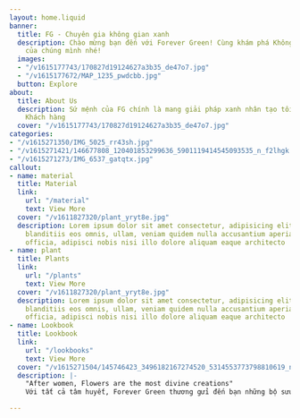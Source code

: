 ```yaml
---
layout: home.liquid
banner:
  title: FG - Chuyên gia không gian xanh
  description: Chào mừng bạn đến với Forever Green! Cùng khám phá Không Gian Xanh
    của chúng mình nhé!
  images:
  - "/v1615177743/170827d19124627a3b35_de47o7.jpg"
  - "/v1615177672/MAP_1235_pwdcbb.jpg"
  button: Explore
about:
  title: About Us
  description: Sứ mệnh của FG chính là mang giải pháp xanh nhân tạo tối ưu nhất đến
    Khách hàng
  cover: "/v1615177743/170827d19124627a3b35_de47o7.jpg"
categories:
- "/v1615271350/IMG_5025_rr43sh.jpg"
- "/v1615271421/146677808_120401853299636_5901119414545093535_n_f2lhgk.jpg"
- "/v1615271273/IMG_6537_gatqtx.jpg"
callout:
- name: material
  title: Material
  link:
    url: "/material"
    text: View More
  cover: "/v1611827320/plant_yryt8e.jpg"
  description: Lorem ipsum dolor sit amet consectetur, adipisicing elit. Velit quaerat
    blanditiis eos omnis, ullam, veniam quidem nulla accusantium aperiam cum voluptas
    officia, adipisci nobis nisi illo dolore aliquam eaque architecto
- name: plant
  title: Plants
  link:
    url: "/plants"
    text: View More
  cover: "/v1611827320/plant_yryt8e.jpg"
  description: Lorem ipsum dolor sit amet consectetur, adipisicing elit. Velit quaerat
    blanditiis eos omnis, ullam, veniam quidem nulla accusantium aperiam cum voluptas
    officia, adipisci nobis nisi illo dolore aliquam eaque architecto
- name: Lookbook
  title: Lookbook
  link:
    url: "/lookbooks"
    text: View More
  cover: "/v1615271504/145746423_3496182167274520_5314553773798810619_n_rv9jer.jpg"
  description: |-
    "After women, Flowers are the most divine creations"
    Với tất cả tâm huyết, Forever Green thương gửi đến bạn những bộ sưu tập hoa tuyệt vời nhất của chúng mình.

---
```

